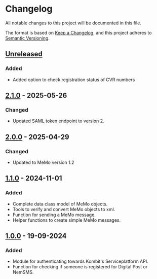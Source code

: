 # Changelog

All notable changes to this project will be documented in this file.

The format is based on [Keep a Changelog](https://keepachangelog.com/en/1.0.0/),
and this project adheres to [Semantic Versioning](https://semver.org/spec/v2.0.0.html).

## [Unreleased]

### Added

- Added option to check registration status of CVR numbers

## [2.1.0] - 2025-05-26

### Changed

- Updated SAML token endpoint to version 2.

## [2.0.0] - 2025-04-29

### Changed

- Updated to MeMo version 1.2

## [1.1.0] - 2024-11-01

### Added

- Complete data class model of MeMo objects.
- Tools to verify and convert MeMo objects to xml.
- Function for sending a MeMo message.
- Helper functions to create simple MeMo messages.

## [1.0.0] - 19-09-2024

### Added

- Module for authenticating towards Kombit's Serviceplatform API.
- Function for checking if someone is registered for Digital Post or NemSMS.

[Unreleased]: https://github.com/itk-dev-rpa/python-serviceplatformen/compare/2.2.0...HEAD
[2.2.0]: https://github.com/itk-dev-rpa/python-serviceplatformen/releases/tag/2.2.0
[2.1.0]: https://github.com/itk-dev-rpa/python-serviceplatformen/releases/tag/2.1.0
[2.0.0]: https://github.com/itk-dev-rpa/python-serviceplatformen/releases/tag/2.0.0
[1.1.0]: https://github.com/itk-dev-rpa/python-serviceplatformen/releases/tag/1.1.0
[1.0.0]: https://github.com/itk-dev-rpa/python-serviceplatformen/releases/tag/1.0.0
